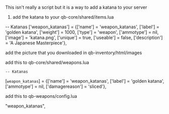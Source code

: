 This isn't really a script but it is a way to add a katana to your server

1. add the katana to your qb-core/shared/items.lua

-- Katanas
['weapon_katanas'] 				 = {['name'] = 'weapon_katanas', 			 	  	['label'] = 'golden katana', 			['weight'] = 1000, 		['type'] = 'weapon', 	['ammotype'] = nil,			['image'] = 'katana.png', 		['unique'] = true, 		['useable'] = false, 	['description'] = 'A Japanese Masterpiece'},




 add the picture that you downloaded in qb-inventory/html/images





 add this to qb-core/shared/weapons.lua
 
  	-- Katanas
[`weapon_katanas`]					= {['name'] = 'weapon_katanas',				['label'] = 'golden katana',						['ammotype'] = nil,						['damagereason'] = 'sliced'},





 add this to qb-weapons/config.lua

"weapon_katanas",
